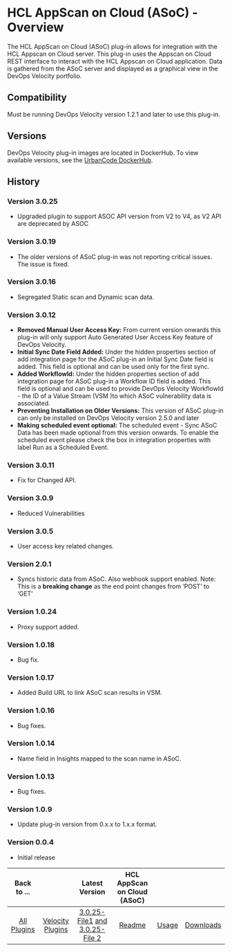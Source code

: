 
# HCL AppScan on Cloud (ASoC) - Overview


The HCL AppScan on Cloud (ASoC) plug-in allows for integration with the HCL Appscan on Cloud server. This plug-in uses the Appscan on Cloud REST interface to interact with the HCL Appscan on Cloud application. Data is gathered from the ASoC server and displayed as a graphical view in the DevOps Velocity portfolio.

## Compatibility

Must be running DevOps Velocity version 1.2.1 and later to use this plug-in.

## Versions

DevOps Velocity plug-in images are located in DockerHub. To view available versions, see the [UrbanCode DockerHub](https://hub.docker.com/r/urbancode/ucv-ext-asoc/tags).

## History

### Version 3.0.25

* Upgraded plugin to support ASOC API version from V2 to V4, as V2 API are deprecated by ASOC

### Version 3.0.19

* The older versions of ASoC plug-in was not reporting critical issues. The issue is fixed.

### Version 3.0.16

* Segregated Static scan and Dynamic scan data.

### Version 3.0.12

* **Removed Manual User Access Key:** From current version onwards this plug-in will only support Auto Generated User Access Key feature of DevOps Velocity.
* **Initial Sync Date Field Added:** Under the hidden properties section of add integration page for the ASoC plug-in an Initial Sync Date field is added. This field is optional and can be used only for the first sync.
* **Added WorkflowId:** Under the hidden properties section of add integration page for ASoC plug-in a Workflow ID field is added. This field is optional and can be used to provide DevOps Velocity WorkflowId - the ID of a Value Stream (VSM )to which ASoC vulnerability data is associated.
* **Preventing Installation on Older Versions:** This version of ASoC plug-in can only be installed on DevOps Velocity version 2.5.0 and later
* **Making scheduled event optional:** The scheduled event - Sync ASoC Data has been made optional from this version onwards. To enable the scheduled event please check the box in integration properties with label Run as a Scheduled Event.

### Version 3.0.11

* Fix for Changed API.

### Version 3.0.9

* Reduced Vulnerabilities

### Version 3.0.5

* User access key related changes.

### Version 2.0.1

* Syncs historic data from ASoC. Also webhook support enabled. Note: This is a **breaking change** as the end point changes from ‘POST’ to ‘GET’

### Version 1.0.24

* Proxy support added.

### Version 1.0.18

* Bug fix.

### Version 1.0.17

* Added Build URL to link ASoC scan results in VSM.

### Version 1.0.16

* Bug fixes.

### Version 1.0.14

* Name field in Insights mapped to the scan name in ASoC.

### Version 1.0.13

* Bug fixes.

### Version 1.0.9

* Update plug-in version from 0.x.x to 1.x.x format.

### Version 0.0.4

* Initial release


|Back to ...||Latest Version|HCL AppScan on Cloud (ASoC) |||
| :---: | :---: | :---: | :---: | :---: | :---: |
|[All Plugins](../../index.md)|[Velocity Plugins](../README.md)|[3.0.25-File1](https://raw.githubusercontent.com/UrbanCode/IBM-UCV-PLUGINS/main/files/ucv-ext-asoc/ucv-ext-asoc%3A3.0.25.tar.7z.001) [and 3.0.25-File 2](https://raw.githubusercontent.com/UrbanCode/IBM-UCV-PLUGINS/main/files/ucv-ext-asoc/ucv-ext-asoc%3A3.0.25.tar.7z.002)|[Readme](README.md)|[Usage](usage.md)|[Downloads](downloads.md)|
